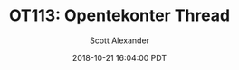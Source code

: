 ---
layout: podcast
title: "OT113: Opentekonter Thread"
author: Scott Alexander
description: https://slatestarcodex.com/2018/10/21/ot113-opentekonter-thread/
date: 2018-10-21 16:04:00 PDT
length: 267086
duration: 67
guid: ot113-opentekonter-thread
---